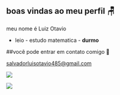 ## boas vindas ao meu perfil 🪑

meu nome é Luiz Otavio

- leio - estudo matematica - **durmo**



##você pode entrar em contato comigo 📧

salvadorluisotavio485@gmail.com

![](https://media1.tenor.com/m/cwoN93BINOMAAAAC/so-good-wink.gif)

![](https://media1.tenor.com/m/NSU4UL9zhsMAAAAC/tue-mais-quats.gif)
